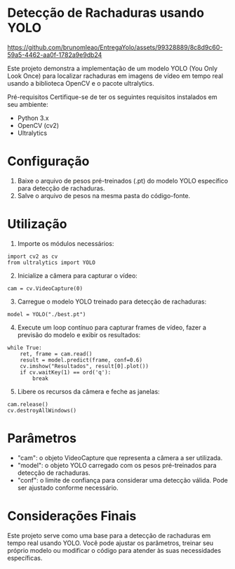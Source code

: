 # Detecção de Rachaduras usando YOLO


https://github.com/brunomleao/EntregaYolo/assets/99328889/8c8d9c60-59a5-4462-aa0f-1782a9e9db24


Este projeto demonstra a implementação de um modelo YOLO (You Only Look Once) para localizar rachaduras em imagens de vídeo em tempo real usando a biblioteca OpenCV e o pacote ultralytics.

Pré-requisitos
Certifique-se de ter os seguintes requisitos instalados em seu ambiente:

- Python 3.x
- OpenCV (cv2)
- Ultralytics

# Configuração
1. Baixe o arquivo de pesos pré-treinados (.pt) do modelo YOLO específico para detecção de rachaduras.
2. Salve o arquivo de pesos na mesma pasta do código-fonte.

# Utilização
1. Importe os módulos necessários:
```
import cv2 as cv
from ultralytics import YOLO
```
2. Inicialize a câmera para capturar o vídeo:
```
cam = cv.VideoCapture(0)
```
3. Carregue o modelo YOLO treinado para detecção de rachaduras:
```
model = YOLO("./best.pt")
```
4. Execute um loop contínuo para capturar frames de vídeo, fazer a previsão do modelo e exibir os resultados:
```
while True:
    ret, frame = cam.read()
    result = model.predict(frame, conf=0.6) 
    cv.imshow("Resultados", result[0].plot())
    if cv.waitKey(1) == ord('q'):
        break 
```
5. Libere os recursos da câmera e feche as janelas:
```
cam.release()
cv.destroyAllWindows()
```

# Parâmetros

- "cam": o objeto VideoCapture que representa a câmera a ser utilizada.
- "model": o objeto YOLO carregado com os pesos pré-treinados para detecção de rachaduras.
- "conf": o limite de confiança para considerar uma detecção válida. Pode ser ajustado conforme necessário.

# Considerações Finais

Este projeto serve como uma base para a detecção de rachaduras em tempo real usando YOLO. Você pode ajustar os parâmetros, treinar seu próprio modelo ou modificar o código para atender às suas necessidades específicas.
